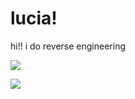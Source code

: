 # lucia!

hi!! i do reverse engineering

[![](https://github-readme-stats.vercel.app/api/top-langs/?username=saturnaliam&layout=compact&langs_count=6&hide=CMake,Astro,Vim%20Script&exclude_repo=dotfiles,dotfiles-hyprland,saturn,nixos-dotfiles&custom_title=lucia%20languages%21%21)](https://github.com/anuraghazra/github-readme-stats)

![](https://github-readme-stats.vercel.app/api?username=saturnaliam&show_icons=true)
